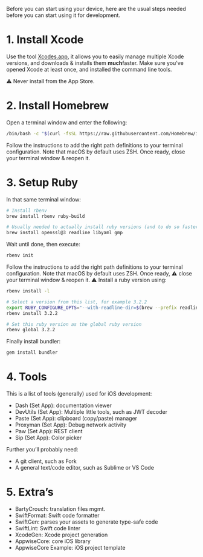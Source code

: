 Before you can start using your device, here are the usual steps needed before you can start using it for development.

# 1. Install Xcode

Use the tool [Xcodes.app](https://github.com/RobotsAndPencils/XcodesApp/), it allows you to easily manage multiple Xcode versions, and downloads & installs them **much**faster.
Make sure you've opened Xcode at least once, and installed the command line tools.

:warning: Never install from the App Store.

# 2. Install Homebrew

Open a terminal window and enter the following:
```bash
/bin/bash -c "$(curl -fsSL https://raw.githubusercontent.com/Homebrew/install/HEAD/install.sh)"
```

Follow the instructions to add the right path definitions to your terminal configuration. Note that macOS by default uses ZSH.
Once ready, close your terminal window & reopen it. 

# 3. Setup Ruby

In that same terminal window:
```bash
# Install rbenv
brew install rbenv ruby-build

# Usually needed to actually install ruby versions (and to do so faster)
brew install openssl@3 readline libyaml gmp
```

Wait until done, then execute:
```bash
rbenv init
```

Follow the instructions to add the right path definitions to your terminal configuration. Note that macOS by default uses ZSH.
Once ready, :warning: close your terminal window & reopen it. :warning:
Install a ruby version using:
```bash
rbenv install -l

# Select a version from this list, for example 3.2.2
export RUBY_CONFIGURE_OPTS="--with-readline-dir=$(brew --prefix readline) --with-openssl-dir=$(brew --prefix openssl@3)"
rbenv install 3.2.2

# Set this ruby version as the global ruby version
rbenv global 3.2.2
```

Finally install bundler:
```bash
gem install bundler
```

# 4. Tools

This is a list of tools (generally) used for iOS development:
- Dash (Set App): documentation viewer
- DevUtils (Set App): Multiple little tools, such as JWT decoder
- Paste (Set App): clipboard (copy/paste) manager
- Proxyman (Set App): Debug network activity
- Paw (Set App): REST client
- Sip (Set App): Color picker

Further you’ll probably need:
- A git client, such as Fork
- A general text/code editor, such as Sublime or VS Code

# 5. Extra’s

- BartyCrouch: translation files mgmt.
- SwiftFormat: Swift code formatter
- SwiftGen: parses your assets to generate type-safe code
- SwiftLint: Swift code linter
- XcodeGen: Xcode project generation
- AppwiseCore: core iOS library
- AppwiseCore Example: iOS project template
